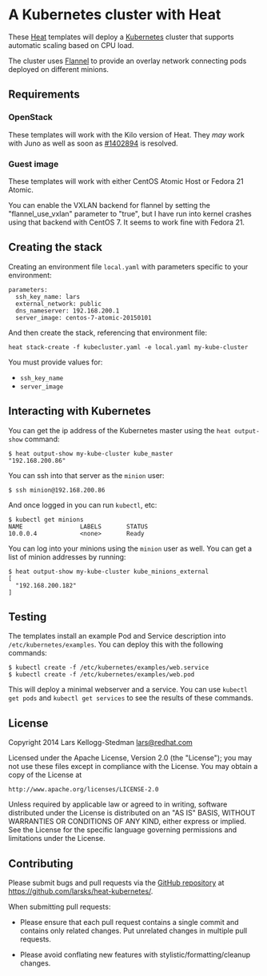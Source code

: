 A Kubernetes cluster with Heat
==============================

These [Heat][] templates will deploy a [Kubernetes][] cluster that
supports automatic scaling based on CPU load.

[heat]: https://wiki.openstack.org/wiki/Heat
[kubernetes]: https://github.com/GoogleCloudPlatform/kubernetes

The cluster uses [Flannel][] to provide an overlay network connecting
pods deployed on different minions.

[flannel]: https://github.com/coreos/flannel

## Requirements

### OpenStack

These templates will work with the Kilo version of Heat.  They *may*
work with Juno as well as soon as [#1402894][] is resolved.

[#1402894]: https://bugs.launchpad.net/heat/+bug/1402894

### Guest image

These templates will work with either CentOS Atomic Host or Fedora 21
Atomic.

You can enable the VXLAN backend for flannel by setting the
"flannel_use_vxlan" parameter to "true", but I have run into kernel
crashes using that backend with CentOS 7.  It seems to work fine with
Fedora 21.

## Creating the stack

Creating an environment file `local.yaml` with parameters specific to
your environment:

    parameters:
      ssh_key_name: lars
      external_network: public
      dns_nameserver: 192.168.200.1
      server_image: centos-7-atomic-20150101

And then create the stack, referencing that environment file:

    heat stack-create -f kubecluster.yaml -e local.yaml my-kube-cluster

You must provide values for:

- `ssh_key_name`
- `server_image`

## Interacting with Kubernetes

You can get the ip address of the Kubernetes master using the `heat
output-show` command:

    $ heat output-show my-kube-cluster kube_master
    "192.168.200.86"

You can ssh into that server as the `minion` user:

    $ ssh minion@192.168.200.86

And once logged in you can run `kubectl`, etc:

    $ kubectl get minions
    NAME                LABELS       STATUS
    10.0.0.4            <none>       Ready

You can log into your minions using the `minion` user as well.  You
can get a list of minion addresses by running:

    $ heat output-show my-kube-cluster kube_minions_external
    [
      "192.168.200.182"
    ]

## Testing

The templates install an example Pod and Service description into
`/etc/kubernetes/examples`.  You can deploy this with the following
commands:

    $ kubectl create -f /etc/kubernetes/examples/web.service
    $ kubectl create -f /etc/kubernetes/examples/web.pod

This will deploy a minimal webserver and a service.  You can use
`kubectl get pods` and `kubectl get services` to see the results of
these commands.

## License

Copyright 2014 Lars Kellogg-Stedman <lars@redhat.com>

Licensed under the Apache License, Version 2.0 (the "License");
you may not use these files except in compliance with the License.
You may obtain a copy of the License at

    http://www.apache.org/licenses/LICENSE-2.0

Unless required by applicable law or agreed to in writing, software
distributed under the License is distributed on an "AS IS" BASIS,
WITHOUT WARRANTIES OR CONDITIONS OF ANY KIND, either express or implied.
See the License for the specific language governing permissions and
limitations under the License.

## Contributing

Please submit bugs and pull requests via the [GitHub repository][] at
https://github.com/larsks/heat-kubernetes/.

When submitting pull requests:

- Please ensure that each pull request contains a single commit and
  contains only related changes.  Put unrelated changes in multiple
  pull requests.

- Please avoid conflating new features with
  stylistic/formatting/cleanup changes.

[github repository]: https://github.com/larsks/heat-kubernetes/

